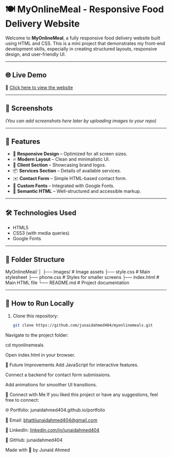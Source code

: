 # 🍽️ MyOnlineMeal - Responsive Food Delivery Website

Welcome to **MyOnlineMeal**, a fully responsive food delivery website built using HTML and CSS. This is a mini project that demonstrates my front-end development skills, especially in creating structured layouts, responsive design, and user-friendly UI.

---

## 🌐 Live Demo

🚀 [Click here to view the website](https://junaidahmed404.github.io/myonlinemeals/)

---

## 📸 Screenshots

*(You can add screenshots here later by uploading images to your repo)*

---

## 📁 Features

- 📱 **Responsive Design** – Optimized for all screen sizes.
- 🔥 **Modern Layout** – Clean and minimalistic UI.
- 📸 **Client Section** – Showcasing brand logos.
- 📦 **Services Section** – Details of available services.
- ✉️ **Contact Form** – Simple HTML-based contact form.
- 🌙 **Custom Fonts** – Integrated with Google Fonts.
- 🧠 **Semantic HTML** – Well-structured and accessible markup.

---

## 🛠️ Technologies Used

- HTML5
- CSS3 (with media queries)
- Google Fonts

---

## 📂 Folder Structure

MyOnlineMeal/ │
 ├── Images/ # Image assets 
 ├── style.css # Main stylesheet 
 ├── phone.css # Styles for smaller screens 
 ├── index.html # Main HTML file 
 └── README.md # Project documentation

 
---

## 🚀 How to Run Locally

1. Clone this repository:
   ```bash
   git clone https://github.com/junaidahmed404/myonlinemeals.git

Navigate to the project folder:

cd myonlinemeals

Open index.html in your browser.

📌 Future Improvements
Add JavaScript for interactive features.

Connect a backend for contact form submissions.

Add animations for smoother UI transitions.

🤝 Connect with Me
If you liked this project or have any suggestions, feel free to connect:

🌐 Portfolio: junaidahmed404.github.io/portfolio

📧 Email: bhattijunaidahmed404@gmail.com

💼 LinkedIn: [linkedin.com/in/junaidahmed404](linkedin.com/in/junaidahmed404)

🐙 GitHub: junaidahmed404

Made with 💖 by Junaid Ahmed
